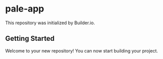 # pale-app

This repository was initialized by Builder.io.

## Getting Started

Welcome to your new repository! You can now start building your project.
